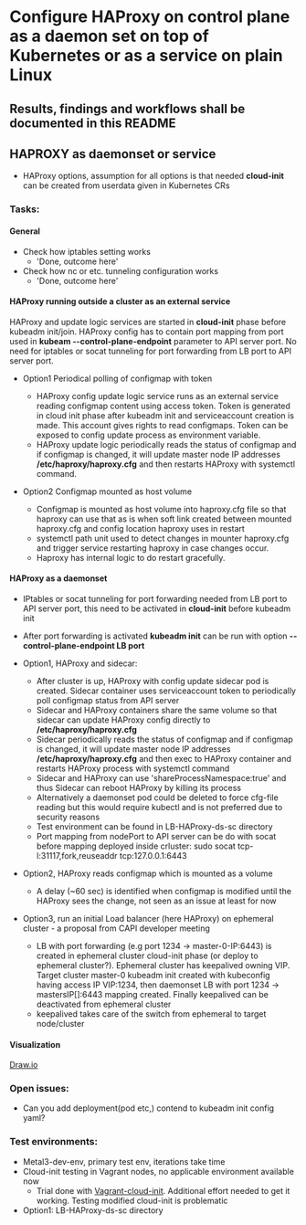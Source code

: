 # Configure HAProxy on control plane as a daemon set on top of Kubernetes or as a service on plain Linux

## Results, findings and workflows shall be documented in this README

## HAPROXY as daemonset or service
* HAProxy options, assumption for all options is that needed **cloud-init** can be created from userdata given in Kubernetes CRs

### Tasks:
#### General
* Check how iptables setting works
  * 'Done, outcome here'
* Check how nc or etc. tunneling configuration works
  * 'Done, outcome here'

#### HAProxy running outside a cluster as an external service
HAProxy and update logic services are started in **cloud-init** phase before kubeadm init/join.
HAProxy config has to contain port mapping from port used in **kubeam --control-plane-endpoint** parameter to API server port.
No need for iptables or socat tunneling for port forwarding from LB port to API server port.

* Option1 Periodical polling of configmap with token
  * HAProxy config update logic service runs as an external service reading configmap content using access token. Token is generated in cloud init phase after kubeadm init and serviceaccount creation is made. This account gives rights to read configmaps. Token can be exposed to config update process as environment variable.
  * HAProxy update logic periodically reads the status of configmap and if configmap is changed, it will update master node IP addresses **/etc/haproxy/haproxy.cfg** and then restarts HAProxy with systemctl command.

* Option2 Configmap mounted as host volume
  * Configmap is mounted as host volume into haproxy.cfg file so that haproxy can use that as is when soft link created between mounted haproxy.cfg and config location haproxy uses in restart
  * systemctl path unit used to detect changes in mounter haproxy.cfg and trigger service restarting haproxy in case changes occur.
  * Haproxy has internal logic to do restart gracefully.

#### HAProxy as a daemonset
* IPtables or socat tunneling for port forwarding needed from LB port to API server port, this need to be activated in **cloud-init** before kubeadm init
* After port forwarding is activated **kubeadm init** can be run with option **--control-plane-endpoint LB port**


* Option1, HAProxy and sidecar:
  * After cluster is up, HAProxy with config update sidecar pod is created. Sidecar container uses serviceaccount token to periodically poll configmap status from API server
  * Sidecar and HAProxy containers share the same volume so that sidecar can update HAProxy config directly to **/etc/haproxy/haproxy.cfg**
  * Sidecar periodically reads the status of configmap and if configmap is changed, it will update master node IP addresses **/etc/haproxy/haproxy.cfg** and then exec to HAProxy container and restarts HAProxy process with systemctl command
  * Sidecar and HAProxy can use 'shareProcessNamespace:true' and thus Sidecar can reboot HAProxy by killing its process
  * Alternatively a daemonset pod could be deleted to force cfg-file reading but this would require kubectl and is not preferred due to security reasons
  * Test environment can be found in LB-HAProxy-ds-sc directory
  * Port mapping from nodePort to API server can be do with socat
    before mapping deployed inside crluster: sudo socat tcp-l:31117,fork,reuseaddr tcp:127.0.0.1:6443
* Option2, HAProxy reads configmap which is mounted as a volume
  * A delay (~60 sec) is identified when configmap is modified until the HAProxy sees the change, not seen as an issue at least for now

* Option3, run an initial Load balancer (here HAProxy) on ephemeral cluster - a proposal from CAPI developer meeting
  * LB with port forwarding (e.g port 1234 -> master-0-IP:6443) is created in ephemeral cluster cloud-init phase (or deploy to ephemeral cluster?). Ephemeral cluster has keepalived owning VIP. Target cluster master-0 kubeadm init created with kubeconfig having access IP VIP:1234, then daemonset LB with port 1234 -> mastersIP[]:6443 mapping created. Finally keepalived can be deactivated from ephemeral cluster
  * keepalived takes care of the switch from ephemeral to target node/cluster

#### Visualization
[Draw.io](https://www.draw.io/#G15Fv5MDyr7YOiKmU_-e-ABYpOs6ZJnBu1)

### Open issues:
* Can you add deployment(pod etc,) contend to kubeadm init config yaml? 

        
### Test environments:
* Metal3-dev-env, primary test env, iterations take time
* Cloud-init testing in Vagrant nodes, no applicable environment available now
  * Trial done with [Vagrant-cloud-init](https://github.com/craighurley/vagrant-cloud-init.git). Additional effort needed to get it working. Testing modified cloud-init is problematic
* Option1: LB-HAProxy-ds-sc directory
